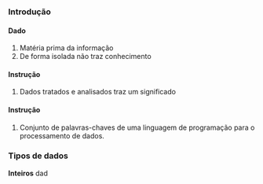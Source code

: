 ### Introdução
#### Dado
1. Matéria prima da informação
2. De forma isolada não traz conhecimento
#### Instrução
1. Dados tratados e analisados traz um significado
#### Instrução
1. Conjunto de palavras-chaves de uma linguagem de programação para o processamento de dados.

### Tipos de dados
**Inteiros**
	dad
